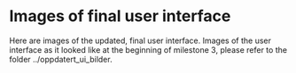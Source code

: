 # Images of final user interface

Here are images of the updated, final user interface. Images of the user interface as it looked like at the beginning of milestone 3, please refer to the folder ../oppdatert_ui_bilder.
